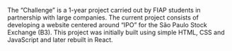 The “Challenge” is a 1-year project carried out by FIAP students in partnership with large companies. The current project consists of developing a website centered around “IPO” for the São Paulo Stock Exchange (B3). This project was initially built using simple HTML, CSS and JavaScript and later rebuilt in React.
